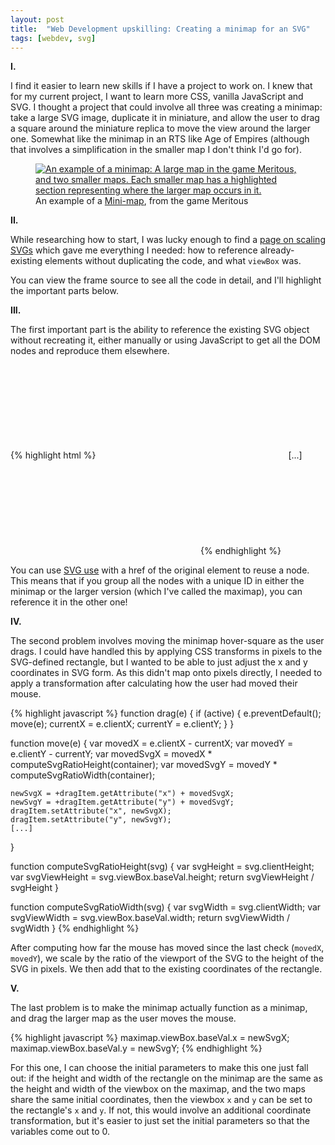 ```yaml
---
layout: post
title:  "Web Development upskilling: Creating a minimap for an SVG"
tags: [webdev, svg]
---
```


**I.**

I find it easier to learn new skills if I have a project to work on. I knew that for my current project, I want to learn more CSS, vanilla JavaScript and SVG. I thought a project that could involve all three was creating a minimap: take a large SVG image, duplicate it in miniature, and allow the user to drag a square around the miniature replica to move the view around the larger one. Somewhat like the minimap in an RTS like Age of Empires (although that involves a simplification in the smaller map I don't think I'd go for).

<figure>
  <a title="Lancer-X/ASCEAI [CC BY-SA 3.0 (https://creativecommons.org/licenses/by-sa/3.0)], via Wikimedia Commons" href="https://commons.wikimedia.org/wiki/File:Meritous-automap.png"><img alt="An example of a minimap: A large map in the game Meritous, and two smaller maps. Each smaller map has a highlighted section representing where the larger map occurs in it." src="{{site.url}}/assets/2019-12-meritous.png"></a>
  <figcaption>An example of a <a href="https://en.wikipedia.org/wiki/Mini-map">Mini-map</a>, from the game Meritous</figcaption>
</figure>

**II.**

While researching how to start, I was lucky enough to find a [page on scaling SVGs](https://css-tricks.com/scale-svg/) which gave me everything I needed: how to reference already-existing elements without duplicating the code, and what `viewBox` was.

<object type="text/html" data="{{site.url}}/assets/2019-12-minimap/minimap.html" width="700px" height="450px"></object>

You can view the frame source to see all the code in detail, and I'll highlight the important parts below.

**III.**

The first important part is the ability to reference the existing SVG object without recreating it, either manually or using JavaScript to get all the DOM nodes and reproduce them elsewhere. 

{% highlight html %}
<svg>
<g id="allCircles">
 [...]
</g>
</svg>
[...]
<svg>
 <use href="#allCircles"/>
</svg>
{% endhighlight %}

You can use [SVG use](https://developer.mozilla.org/en-US/docs/Web/SVG/Element/use) with a href of the original element to reuse a node. This means that if you group all the nodes with a unique ID in either the minimap or the larger version (which I've called the maximap), you can reference it in the other one!

**IV.**

The second problem involves moving the minimap hover-square as the user drags. I could have handled this by applying CSS transforms in pixels to the SVG-defined rectangle, but I wanted to be able to just adjust the x and y coordinates in SVG form. As this didn't map onto pixels directly, I needed to apply a transformation after calculating how the user had moved their mouse.

{% highlight javascript %}
function drag(e) {
	if (active) {
		e.preventDefault();
		move(e);
		currentX = e.clientX;
		currentY = e.clientY;
	}
}

function move(e) {
	var movedX = e.clientX - currentX;
	var movedY = e.clientY - currentY;
	var movedSvgX = movedX * computeSvgRatioHeight(container);
	var movedSvgY = movedY * computeSvgRatioWidth(container);

	newSvgX = +dragItem.getAttribute("x") + movedSvgX;
	newSvgY = +dragItem.getAttribute("y") + movedSvgY;
	dragItem.setAttribute("x", newSvgX);
	dragItem.setAttribute("y", newSvgY);
	[...]
}

function computeSvgRatioHeight(svg) {
	var svgHeight = svg.clientHeight;
	var svgViewHeight = svg.viewBox.baseVal.height;
	return svgViewHeight / svgHeight
}

function computeSvgRatioWidth(svg) {
	var svgWidth = svg.clientWidth;
	var svgViewWidth = svg.viewBox.baseVal.width;
	return svgViewWidth / svgWidth
}
{% endhighlight %}

After computing how far the mouse has moved since the last check (`movedX`, `movedY`), we scale by the ratio of the viewport of the SVG to the height of the SVG in pixels. We then add that to the existing coordinates of the rectangle.

**V.**

The last problem is to make the minimap actually function as a minimap, and drag the larger map as the user moves the mouse.

{% highlight javascript %}
	maximap.viewBox.baseVal.x = newSvgX;
	maximap.viewBox.baseVal.y = newSvgY;
{% endhighlight %}

For this one, I can choose the initial parameters to make this one just fall out: if the height and width of the rectangle on the minimap are the same as the height and width of the viewbox on the maximap, and the two maps share the same initial coordinates, then the viewbox `x` and `y` can be set to the rectangle's `x` and `y`. If not, this would involve an additional coordinate transformation, but it's easier to just set the initial parameters so that the variables come out to 0.
